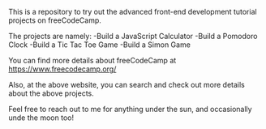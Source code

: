 This is a repository to try out the advanced front-end development tutorial projects on freeCodeCamp.

The projects are namely:
-Build  a JavaScript Calculator
-Build a Pomodoro Clock
-Build a Tic Tac Toe Game
-Build a Simon Game

You can find more details about freeCodeCamp at https://www.freecodecamp.org/

Also, at the above website, you can search and check out more details about the above projects.

Feel free to reach out to me for anything under the sun, and occasionally unde the moon too!